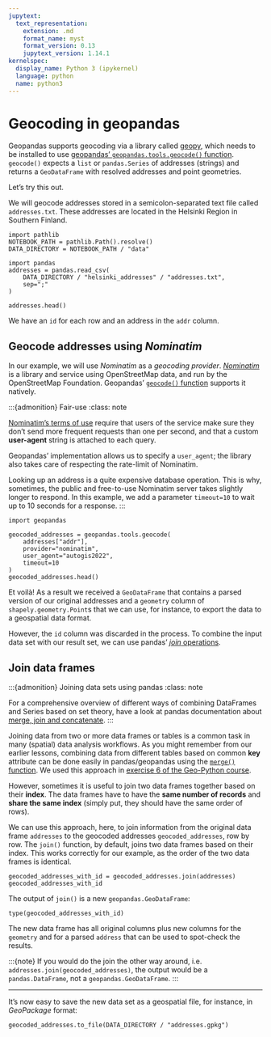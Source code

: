 ```yaml
---
jupytext:
  text_representation:
    extension: .md
    format_name: myst
    format_version: 0.13
    jupytext_version: 1.14.1
kernelspec:
  display_name: Python 3 (ipykernel)
  language: python
  name: python3
---
```


# Geocoding in geopandas

Geopandas supports geocoding via a library called
[geopy](http://geopy.readthedocs.io/), which needs to be installed to use
[geopandas’ `geopandas.tools.geocode()`
function](https://geopandas.org/en/stable/docs/user_guide/geocoding.html).
`geocode()` expects a `list` or `pandas.Series` of addresses (strings) and
returns a `GeoDataFrame` with resolved addresses and point geometries.

Let’s try this out.

We will geocode addresses stored in a semicolon-separated text file called
`addresses.txt`. These addresses are located in the Helsinki Region in Southern
Finland.

```{code-cell}
import pathlib
NOTEBOOK_PATH = pathlib.Path().resolve()
DATA_DIRECTORY = NOTEBOOK_PATH / "data"
```

```{code-cell}
import pandas
addresses = pandas.read_csv(
    DATA_DIRECTORY / "helsinki_addresses" / "addresses.txt",
    sep=";"
)

addresses.head()
```

We have an `id` for each row and an address in the `addr` column.


## Geocode addresses using *Nominatim*

In our example, we will use *Nominatim* as a *geocoding provider*. [*Nominatim*](https://nominatim.org/) is a library and service using OpenStreetMap data, and run by the OpenStreetMap Foundation. Geopandas’
[`geocode()`
function](http://geopandas.org/reference/geopandas.tools.geocode.html) supports it natively.


:::{admonition} Fair-use
:class: note

[Nominatim’s terms of use](https://operations.osmfoundation.org/policies/nominatim/)
require that users of the service make sure they don’t send more frequent
requests than one per second, and that a custom **user-agent** string is
attached to each query.

Geopandas’ implementation allows us to specify a `user_agent`; the library also
takes care of respecting the rate-limit of Nominatim.

Looking up an address is a quite expensive database operation. This is why,
sometimes, the public and free-to-use Nominatim server takes slightly longer to
respond. In this example, we add a parameter `timeout=10` to wait up to 10
seconds for a response.
:::


```{code-cell}
import geopandas

geocoded_addresses = geopandas.tools.geocode(
    addresses["addr"],
    provider="nominatim",
    user_agent="autogis2022",
    timeout=10
)
geocoded_addresses.head()
```

Et voilà! As a result we received a `GeoDataFrame` that contains a parsed
version of our original addresses and a `geometry` column of
`shapely.geometry.Point`s that we can use, for instance, to export the data to
a geospatial data format.

However, the `id` column was discarded in the process. To combine the input
data set with our result set, we can use pandas’ [*join*
operations](https://pandas.pydata.org/docs/user_guide/merging.html).


## Join data frames

:::{admonition} Joining data sets using pandas
:class: note

For a comprehensive overview of different ways of combining DataFrames and
Series based on set theory, have a look at pandas documentation about [merge,
join and
concatenate](https://pandas.pydata.org/pandas-docs/stable/user_guide/merging.html).
:::


Joining data from two or more data frames or tables is a common task in many
(spatial) data analysis workflows. As you might remember from our earlier
lessons, combining data from different tables based on common **key** attribute
can be done easily in pandas/geopandas using the [`merge()`
function](https://pandas.pydata.org/pandas-docs/stable/generated/pandas.DataFrame.merge.html).
We used this approach in [exercise 6 of the Geo-Python
course](https://geo-python-site.readthedocs.io/en/latest/lessons/L6/exercise-6.html#joining-data-from-one-dataframe-to-another).

However, sometimes it is useful to join two data frames together based on their
**index**. The data frames have to have the **same number of records** and
**share the same index** (simply put, they should have the same order of rows).

We can use this approach, here, to join information from the original data
frame `addresses` to the geocoded addresses `geocoded_addresses`, row by row.
The `join()` function, by default, joins two data frames based on their index.
This works correctly for our example, as the order of the two data frames is
identical.

```{code-cell}
geocoded_addresses_with_id = geocoded_addresses.join(addresses)
geocoded_addresses_with_id
```

The output of `join()` is a new `geopandas.GeoDataFrame`:

```{code-cell}
type(geocoded_addresses_with_id)
```

The new data frame has all original columns plus new columns for the `geometry`
and for a parsed `address` that can be used to spot-check the results.

:::{note}
If you would do the join the other way around, i.e. `addresses.join(geocoded_addresses)`, the output would be a `pandas.DataFrame`, not a `geopandas.GeoDataFrame`.
:::


---


It’s now easy to save the new data set as a geospatial file, for instance, in
*GeoPackage* format:

```{code-cell}
geocoded_addresses.to_file(DATA_DIRECTORY / "addresses.gpkg")
```
